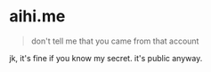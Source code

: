 # aihi.me
> don't tell me that you came from that account

jk, it's fine if you know my secret. it's public anyway.
